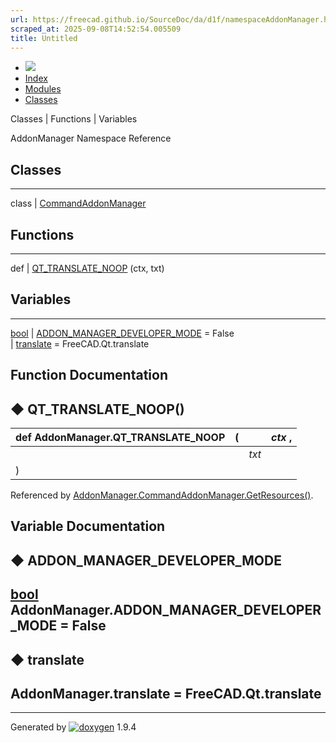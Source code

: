```yaml
---
url: https://freecad.github.io/SourceDoc/da/d1f/namespaceAddonManager.html
scraped_at: 2025-09-08T14:52:54.005509
title: Untitled
---
```


  * [ ![](https://www.freecad.org/svg/logo-freecad.svg) ](https://freecadweb.org "FreeCAD")
  * [Index](../../index.html "Index")
  * [Modules](../../modules.html "Modules list")
  * [Classes](../../annotated.html "Annotated list")

Classes | Functions | Variables

AddonManager Namespace Reference

##  Classes  
  
---  
class | [CommandAddonManager](../../d3/d48/classAddonManager_1_1CommandAddonManager.html)  
  
##  Functions  
  
---  
def | [QT_TRANSLATE_NOOP](../../da/d1f/namespaceAddonManager.html#a8e5e2346c4a1edb4f9eb075c63d92eb4) (ctx, txt)  
  
##  Variables  
  
---  
[bool](../../d9/db9/classbool.html) | [ADDON_MANAGER_DEVELOPER_MODE](../../da/d1f/namespaceAddonManager.html#aeb7c0cc041c7fd431b70ce24b3a3dda1) = False  
|
[translate](../../da/d1f/namespaceAddonManager.html#aab806cac8f4040fad2febbe073d81d22)
= FreeCAD.Qt.translate  
  
## Function Documentation

## ◆ QT_TRANSLATE_NOOP()

def AddonManager.QT_TRANSLATE_NOOP  | ( |  | _ctx_ ,   
---|---|---|---  
|  |  | _txt_  
| ) | |   
  
Referenced by
[AddonManager.CommandAddonManager.GetResources()](../../d3/d48/classAddonManager_1_1CommandAddonManager.html#a12df7e1fc23eb4a786a7887f32932fb5).

## Variable Documentation

## ◆ ADDON_MANAGER_DEVELOPER_MODE

[bool](../../d9/db9/classbool.html) AddonManager.ADDON_MANAGER_DEVELOPER_MODE
= False  
---  
  
## ◆ translate

AddonManager.translate = FreeCAD.Qt.translate  
---  
  
* * *

Generated by
[![doxygen](../../doxygen.svg)](https://www.doxygen.org/index.html) 1.9.4

